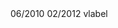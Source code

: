 
<job>
<from>06/2010</from>
<to>02/2012</to>
<where>vlabel</where>
<title lang="nl">Oracle Ontwikkelaar</title>
<title lang="fr">Développeur Oracle</title>
<title lang="en">Oracle Developer</title>
<title lang="es">Desarrollador Oracle</title>
</job>